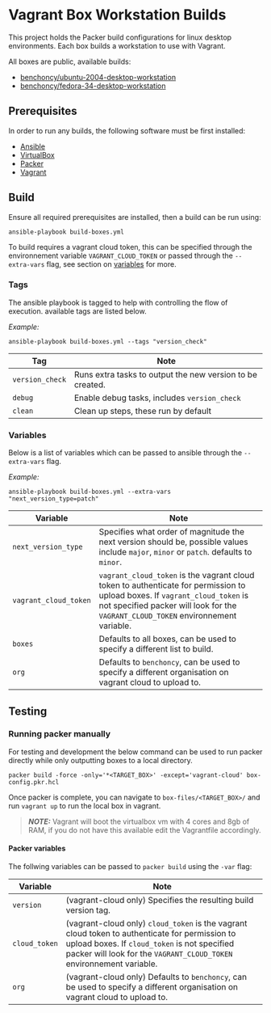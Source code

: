 # Vagrant Box Workstation Builds

This project holds the Packer build configurations for linux desktop environments. Each box builds a workstation to use with Vagrant.

All boxes are public, available builds:
- [benchoncy/ubuntu-2004-desktop-workstation](https://app.vagrantup.com/benchoncy/boxes/ubuntu-2004-desktop-workstation)
- [benchoncy/fedora-34-desktop-workstation](https://app.vagrantup.com/benchoncy/boxes/fedora-34-desktop-workstation)

## Prerequisites

In order to run any builds, the following software must be first installed:
- [Ansible](https://docs.ansible.com/ansible/latest/installation_guide/)
- [VirtualBox](https://www.virtualbox.org/)
- [Packer](https://www.packer.io/downloads)
- [Vagrant](https://www.vagrantup.com/downloads)

## Build

Ensure all required prerequisites are installed, then a build can be run using:

```shell
ansible-playbook build-boxes.yml
```

To build requires a vagrant cloud token, this can be specified through the environnement variable `VAGRANT_CLOUD_TOKEN` or passed through the `--extra-vars` flag, see section on [variables](#Variables) for more.

### Tags

The ansible playbook is tagged to help with controlling the flow of execution. available tags are listed below.

_Example:_
```shell
ansible-playbook build-boxes.yml --tags "version_check"
```

| Tag | Note |
| ----------- | ----------- |
| `version_check` | Runs extra tasks to output the new version to be created. |
| `debug` | Enable debug tasks, includes `version_check` |
| `clean` | Clean up steps, these run by default |

### Variables

Below is a list of variables which can be passed to ansible through the `--extra-vars` flag.

_Example:_
```shell
ansible-playbook build-boxes.yml --extra-vars "next_version_type=patch"
```

| Variable | Note |
| ----------- | ----------- |
| `next_version_type` | Specifies what order of magnitude the next version should be, possible values include `major`, `minor` or `patch`. defaults to `minor`. |
| `vagrant_cloud_token` | `vagrant_cloud_token` is the vagrant cloud token to authenticate for permission to upload boxes. If `vagrant_cloud_token` is not specified packer will look for the `VAGRANT_CLOUD_TOKEN` environnement variable. |
| `boxes` | Defaults to all boxes, can be used to specify a different list to build. |
| `org` | Defaults to `benchoncy`, can be used to specify a different organisation on vagrant cloud to upload to. |

## Testing

### Running packer manually

For testing and development the below command can be used to run packer directly while only outputting boxes to a local directory.

```shell
packer build -force -only='*<TARGET_BOX>' -except='vagrant-cloud' box-config.pkr.hcl
```

Once packer is complete, you can navigate to `box-files/<TARGET_BOX>/` and run `vagrant up` to run the local box in vagrant.

> **_NOTE:_**  Vagrant will boot the virtualbox vm with 4 cores and 8gb of RAM, if you do not have this available edit the Vagrantfile accordingly. 

#### Packer variables

The follwing variables can be passed to `packer build` using the `-var` flag:

| Variable | Note |
| ----------- | ----------- |
| `version` | (vagrant-cloud only) Specifies the resulting build version tag. |
| `cloud_token` | (vagrant-cloud only) `cloud_token` is the vagrant cloud token to authenticate for permission to upload boxes. If `cloud_token` is not specified packer will look for the `VAGRANT_CLOUD_TOKEN` environnement variable. |
| `org` | (vagrant-cloud only) Defaults to `benchoncy`, can be used to specify a different organisation on vagrant cloud to upload to. |